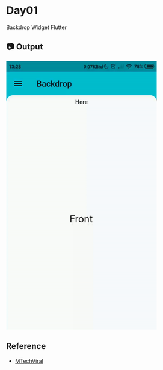 # Day01

Backdrop Widget Flutter

## :camera: Output
<img src="screenshot/day01.gif" width="400">

## Reference

- [MTechViral](https://www.youtube.com/watch?v=2Tyrofn6zPg)
